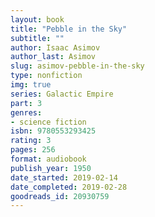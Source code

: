 ```yaml
---
layout: book
title: "Pebble in the Sky"
subtitle: ""
author: Isaac Asimov
author_last: Asimov
slug: asimov-pebble-in-the-sky
type: nonfiction
img: true
series: Galactic Empire
part: 3
genres:
- science fiction
isbn: 9780553293425
rating: 3
pages: 256
format: audiobook
publish_year: 1950
date_started: 2019-02-14
date_completed: 2019-02-28
goodreads_id: 20930759
---
```

